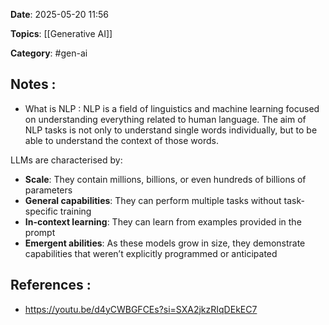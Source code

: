 **Date**: 2025-05-20 11:56

**Topics**: [[Generative AI]] 

**Category**: #gen-ai 

## Notes :

- What is NLP :
	NLP is a field of linguistics and machine learning focused on understanding everything related to human language. The aim of NLP tasks is not only to understand single words individually, but to be able to understand the context of those words.

LLMs are characterised by:

- **Scale**: They contain millions, billions, or even hundreds of billions of parameters
- **General capabilities**: They can perform multiple tasks without task-specific training
- **In-context learning**: They can learn from examples provided in the prompt
- **Emergent abilities**: As these models grow in size, they demonstrate capabilities that weren’t explicitly programmed or anticipated

## References :

- https://youtu.be/d4yCWBGFCEs?si=SXA2jkzRIqDEkEC7